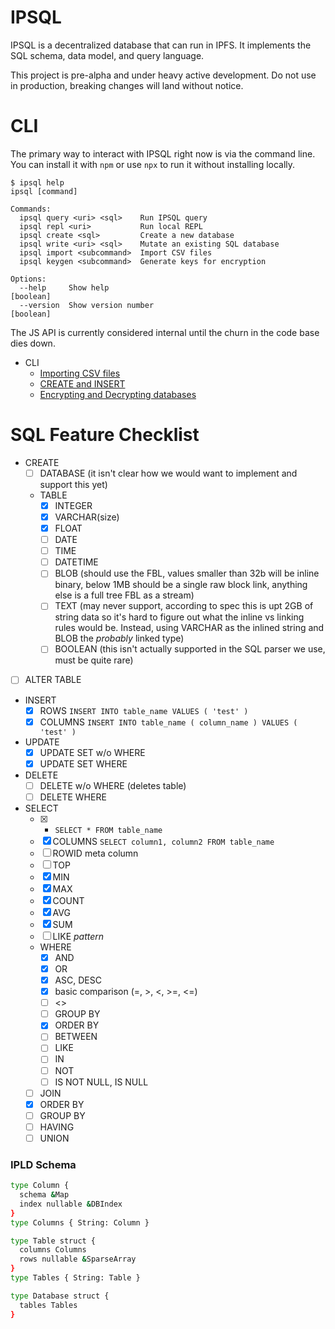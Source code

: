 # IPSQL

IPSQL is a decentralized database that can run in IPFS. It implements the SQL schema, data model,
and query language.

This project is pre-alpha and under heavy active development. Do not use in production, breaking
changes will land without notice.

# CLI

The primary way to interact with IPSQL right now is via the command line. You can install it with
`npm` or use `npx` to run it without installing locally.

```
$ ipsql help
ipsql [command]

Commands:
  ipsql query <uri> <sql>    Run IPSQL query
  ipsql repl <uri>           Run local REPL
  ipsql create <sql>         Create a new database
  ipsql write <uri> <sql>    Mutate an existing SQL database
  ipsql import <subcommand>  Import CSV files
  ipsql keygen <subcommand>  Generate keys for encryption

Options:
  --help     Show help                                                 [boolean]
  --version  Show version number                                       [boolean]
```

The JS API is currently considered internal until the churn in the code base dies down.

* CLI
  * [Importing CSV files](./docs/import-csv.md)
  * [CREATE and INSERT](./docs/create-and-insert.md)
  * [Encrypting and Decrypting databases](./docs/encryption.md)

# SQL Feature Checklist

- CREATE
  - [ ] DATABASE (it isn't clear how we would want to implement and support this yet)
  - TABLE
    - [x] INTEGER
    - [x] VARCHAR(size)
    - [x] FLOAT
    - [ ] DATE
    - [ ] TIME
    - [ ] DATETIME
    - [ ] BLOB (should use the FBL, values smaller than 32b will be inline binary, below 1MB should
                be a single raw block link, anything else is a full tree FBL as a stream)
    - [ ] TEXT (may never support, according to spec this is upt 2GB of string data so it's hard
                to figure out what the inline vs linking rules would be. Instead, using VARCHAR
                as the inlined string and BLOB the *probably* linked type)
    - [ ] BOOLEAN (this isn't actually supported in the SQL parser we use, must be quite rare)
- [ ] ALTER TABLE
- INSERT
  - [x] ROWS `INSERT INTO table_name VALUES ( 'test' )`
  - [x] COLUMNS `INSERT INTO table_name ( column_name ) VALUES ( 'test' )`
- UPDATE
  - [x] UPDATE SET w/o WHERE
  - [x] UPDATE SET WHERE
- DELETE
  - [ ] DELETE w/o WHERE (deletes table)
  - [ ] DELETE WHERE
- SELECT
  - [x] * `SELECT * FROM table_name`
  - [x] COLUMNS `SELECT column1, column2 FROM table_name`
  - [ ] ROWID meta column
  - [ ] TOP
  - [x] MIN
  - [x] MAX
  - [x] COUNT
  - [x] AVG
  - [x] SUM
  - [ ] LIKE *pattern*
  - WHERE
    - [x] AND
    - [x] OR
    - [x] ASC, DESC
    - [x] basic comparison (=, >, <, >=, <=)
    - [ ] <>
    - [ ] GROUP BY
    - [x] ORDER BY
    - [ ] BETWEEN
    - [ ] LIKE
    - [ ] IN
    - [ ] NOT
    - [ ] IS NOT NULL, IS NULL
  - [ ] JOIN
  - [x] ORDER BY
  - [ ] GROUP BY
  - [ ] HAVING
  - [ ] UNION

### IPLD Schema

```sh
type Column {
  schema &Map
  index nullable &DBIndex
}
type Columns { String: Column }

type Table struct {
  columns Columns
  rows nullable &SparseArray
}
type Tables { String: Table }

type Database struct {
  tables Tables
}
```
